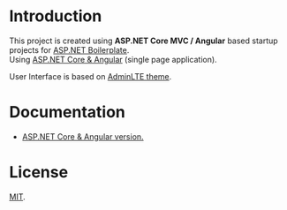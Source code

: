  
# Introduction

This project is created using **ASP.NET Core MVC / Angular** based startup projects for [ASP.NET Boilerplate](https://aspnetboilerplate.com/Pages/Documents).  
Using [ASP.NET Core & Angular](https://aspnetboilerplate.com/Pages/Documents/Zero/Startup-Template-Angular) (single page application).
 
User Interface is based on [AdminLTE theme](https://github.com/ColorlibHQ/AdminLTE).
  
 
# Documentation
 
* [ASP.NET Core & Angular  version.](https://aspnetboilerplate.com/Pages/Documents/Zero/Startup-Template-Angular)

# License

[MIT](LICENSE).
